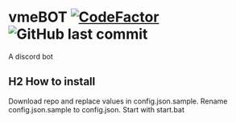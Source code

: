 # vmeBOT [![CodeFactor](https://www.codefactor.io/repository/github/risgar/vmebot/badge)](https://www.codefactor.io/repository/github/risgar/vmebot) ![GitHub last commit](https://img.shields.io/github/last-commit/RisGar/vmeBOT)
A discord bot

## H2 How to install
Download repo and replace values in config.json.sample.
Rename config.json.sample to config.json.
Start with start.bat
